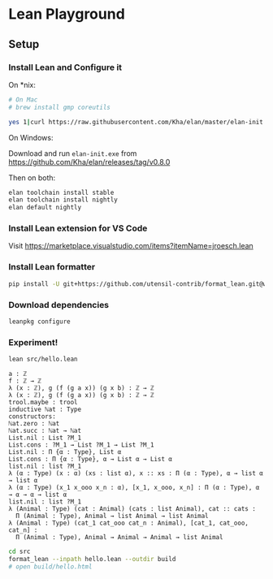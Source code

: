 # Lean Playground

## Setup

### Install Lean and Configure it

On *nix:

```bash
# On Mac
# brew install gmp coreutils

yes 1|curl https://raw.githubusercontent.com/Kha/elan/master/elan-init.sh -sSf | sh
```

On Windows:

Download and run `elan-init.exe` from https://github.com/Kha/elan/releases/tag/v0.8.0

Then on both:

```bash
elan toolchain install stable
elan toolchain install nightly
elan default nightly
```

### Install Lean extension for VS Code

Visit https://marketplace.visualstudio.com/items?itemName=jroesch.lean

### Install Lean formatter

```bash
pip install -U git+https://github.com/utensil-contrib/format_lean.git@working
```

### Download dependencies

```bash
leanpkg configure
```

### Experiment!

```bash
lean src/hello.lean
```

```lean
a : ℤ
f : ℤ → ℤ
λ (x : ℤ), g (f (g a x)) (g x b) : ℤ → ℤ
λ (x : ℤ), g (f (g a x)) (g x b) : ℤ → ℤ
trool.maybe : trool
inductive ℕat : Type
constructors:
ℕat.zero : ℕat
ℕat.succ : ℕat → ℕat
List.nil : List ?M_1
List.cons : ?M_1 → List ?M_1 → List ?M_1
List.nil : Π {α : Type}, List α
List.cons : Π {α : Type}, α → List α → List α
list.nil : list ?M_1
λ (α : Type) (x : α) (xs : list α), x :: xs : Π (α : Type), α → list α → list α
λ (α : Type) (x_1 x_ooo x_n : α), [x_1, x_ooo, x_n] : Π (α : Type), α → α → α → list α
list.nil : list ?M_1
λ (Animal : Type) (cat : Animal) (cats : list Animal), cat :: cats :
  Π (Animal : Type), Animal → list Animal → list Animal
λ (Animal : Type) (cat_1 cat_ooo cat_n : Animal), [cat_1, cat_ooo, cat_n] :
  Π (Animal : Type), Animal → Animal → Animal → list Animal
```

```bash
cd src
format_lean --inpath hello.lean --outdir build
# open build/hello.html
```